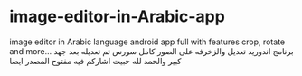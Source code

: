 # image-editor-in-Arabic-app
image editor in Arabic language android app full with features crop, rotate and more... 
برنامج اندوريد تعديل والزخرفه على الصور كامل سورس تم تعديله بعد جهد كبير والحمد لله حبيت اشاركم فيه مفتوح المصدر ايضا
